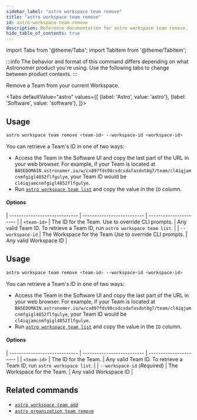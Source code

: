 ```yaml
---
sidebar_label: "astro workspace team remove"
title: "astro workspace team remove"
id: astro-workspace-team-remove
description: Reference documentation for astro workspace team remove.
hide_table_of_contents: true
---
```


import Tabs from '@theme/Tabs';
import TabItem from '@theme/TabItem';

:::info
The behavior and format of this command differs depending on what Astronomer product you're using. Use the following tabs to change between product contexts.
:::

Remove a Team from your current Workspace.

<Tabs
defaultValue="astro"
values={[
{label: 'Astro', value: 'astro'},
{label: 'Software', value: 'software'},
]}>

<TabItem value="astro">

## Usage

```sh
astro workspace team remove <team-id> --workspace-id <workspace-id>
```

You can retrieve a Team's ID in one of two ways:

- Access the Team in the Software UI and copy the last part of the URL in your web browser. For example, if your Team is located at `BASEDOMAIN.astronomer.io/w/cx897fds98csdcsdafasdot8g7/team/cl4iqjamcnmfgigl4852flfgulye`, your Team ID would be `cl4iqjamcnmfgigl4852flfgulye`.
- Run [`astro workspace team list`](#astro-workspace-team-list) and copy the value in the `ID` column.

#### Options

| ----------------------------- | -------------------------- | ---------------------- |
| `<team-id>` | The ID for the Team. Use to override CLI prompts. | Any valid Team ID. To retrieve a Team ID, run `astro workspace team list`. |
| `--workspace-id` | The Workspace for the Team Use to override CLI prompts. | Any valid Workspace ID |

</TabITem>
<TabItem value="software">

## Usage

```sh
astro workspace team remove <team-id> --workspace-id <workspace-id>
```

You can retrieve a Team's ID in one of two ways:

- Access the Team in the Software UI and copy the last part of the URL in your web browser. For example, if your Team is located at `BASEDOMAIN.astronomer.io/w/cx897fds98csdcsdafasdot8g7/team/cl4iqjamcnmfgigl4852flfgulye`, your Team ID would be `cl4iqjamcnmfgigl4852flfgulye`.
- Run [`astro workspace team list`](#astro-workspace-team-list) and copy the value in the `ID` column.

#### Options

| ----------------------------- | -------------------------- | ---------------------- |
| `<team-id>` | The ID for the Team. | Any valid Team ID. To retrieve a Team ID, run `astro workspace list`. |
| `--workspace-id` (_Required_) | The Workspace for the Team. | Any valid Workspace ID |

</TabItem>
</Tabs>

## Related commands

- [`astro workspace team add`](cli/astro-workspace-team-add.md)
- [`astro organization team remove`](cli/astro-organization-team-delete.md)

